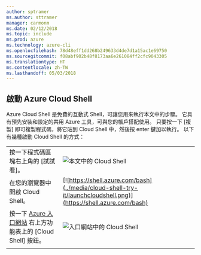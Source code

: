 ```yaml
---
author: sptramer
ms.author: sttramer
manager: carmonm
ms.date: 02/12/2018
ms.topic: include
ms.prod: azure
ms.technology: azure-cli
ms.openlocfilehash: 78d48eff1dd268b249633d4de7d1a15ac1e69750
ms.sourcegitcommit: f08abf902b48f8173aa6e261084ff2cfc9043305
ms.translationtype: HT
ms.contentlocale: zh-TW
ms.lasthandoff: 05/03/2018
---
```

## <a name="launch-azure-cloud-shell"></a>啟動 Azure Cloud Shell

Azure Cloud Shell 是免費的互動式 Shell，可讓您用來執行本文中的步驟。 它具有預先安裝和設定的共用 Azure 工具，可與您的帳戶搭配使用。 只要按一下 [複製] 即可複製程式碼，將它貼到 Cloud Shell 中，然後按 enter 鍵加以執行。  以下有幾種啟動 Cloud Shell 的方式：

|  |   |
|-----------------------------------------------|---|
| 按一下程式碼區塊右上角的 [試試看]。 | ![本文中的 Cloud Shell](../media/cloud-shell-try-it/cli-try-it.png) |
| 在您的瀏覽器中開啟 Cloud Shell。 | [![https://shell.azure.com/bash](../media/cloud-shell-try-it/launchcloudshell.png)](https://shell.azure.com/bash) |
| 按一下 [Azure 入口網站](https://portal.azure.com) 右上方功能表上的 [Cloud Shell] 按鈕。 |    ![入口網站中的 Cloud Shell](../media/cloud-shell-try-it/cloud-shell-menu.png) |
|  |  |

